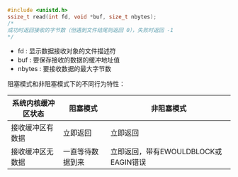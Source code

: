 ```c
#include <unistd.h>
ssize_t read(int fd, void *buf, size_t nbytes);
/*
成功时返回接收的字节数（但遇到文件结尾则返回 0），失败时返回 -1
*/
```
+ fd : 显示数据接收对象的文件描述符
+ buf : 要保存接收的数据的缓冲地址值
+ nbytes : 要接收数据的最大字节数

阻塞模式和非阻塞模式下的不同行为特性：

| 系统内核缓冲区状态 | 阻塞模式         | 非阻塞模式                           |
| ------------------ | ---------------- | ------------------------------------ |
| 接收缓冲区有数据   | 立即返回         | 立即返回                             |
| 接收缓冲区无数据   | 一直等待数据到来 | 立即返回，带有EWOULDBLOCK或EAGIN错误 |


